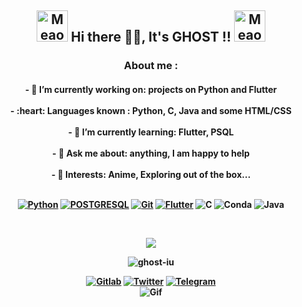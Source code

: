 <p align="center">
<h2 align="center"> <img src="https://i.imgur.com/veZrcC7.gif" alt="Meaow" width="50" /> Hi there  👋🏻, It's GHOST !!  <img src="https://i.imgur.com/veZrcC7.gif" alt="Meaow" width="50" /> </h2>
</p>
<p align="center">
  <h3 align="center"> About me : </h3>
  <h4 align="center"> 
  - 🔭 I’m currently working on: projects on Python and Flutter <br> <br>
  - :heart: Languages known : Python, C, Java and some HTML/CSS <br> <br>
  - 🌱 I’m currently learning: Flutter, PSQL <br> <br>
  - 💬 Ask me about: anything, I am happy to help <br>  <br> 
  - 💜 Interests: Anime, Exploring out of the box... <br> <br>
  </p>
  

  [![Python](https://img.shields.io/badge/Python-14354C?style=for-the-badge&logo=python&logoColor=white)](https://www.python.org)
  [![POSTGRESQL](https://img.shields.io/badge/PostgreSQL-316192?style=for-the-badge&logo=postgresql&logoColor=white)](https://www.postgresql.org)
  [![Git](https://img.shields.io/badge/Git-F05032?style=for-the-badge&logo=git&logoColor=white)](https://git-scm.com/)
  [![Flutter](https://img.shields.io/badge/Flutter-316192?style=for-the-badge&logo=flutter&logoColor=white)](https://flutter.dev/)
  ![C](https://img.shields.io/badge/C-00599C?style=for-the-badge&logo=C&logoColor=white)
  ![Conda](https://img.shields.io/badge/conda-342B029.svg?&style=for-the-badge&logo=anaconda&logoColor=white)
  ![Java](https://img.shields.io/badge/Java-ED8B00?style=for-the-badge&logo=java&logoColor=white)


<br/>

<p align="center">
  <a href="https://github.com/Ghost-IU/github-readme-streak-stats">
    <img src="https://github-readme-streak-stats.herokuapp.com/?user=Ghost-IU&theme=nightowl">
  </a>



<p align="center"> <img src="https://komarev.com/ghpvc/?username=Ghost-IU&label=PROFILE+VIEWS&color=0e75b6&color=blueviolet" alt="ghost-iu" />


[![Gitlab](https://img.shields.io/badge/GitLab-330F63?style=for-the-badge&logo=gitlab&logoColor=white)](https://gitlab.com/Ghost-IU)
[![Twitter](https://img.shields.io/badge/Twitter-1DA1F2?style=for-the-badge&logo=twitter&logoColor=white)](https://twitter.com/ghost_iu)
[![Telegram](https://img.shields.io/badge/Telegram-2CA5E0?style=for-the-badge&logo=telegram&logoColor=white)](https://t.me/Ghostblade_xD)
<br>
![Gif](https://media.tenor.com/images/4173bec0452ff69a4002206c9471e73a/tenor.gif)
